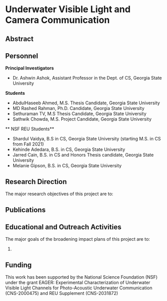 # Underwater Visible Light and Camera Communication

## Abstract
 
 
 
## Personnel
  
 **Principal Investigators**
 
 - Dr. Ashwin Ashok, Assistant Professor in the Dept. of CS, Georgia State University
   
  **Students**
  
   - AbdulHaseeb Ahmed, M.S. Thesis Candidate, Georgia State University
   - MD Rashed Rahman, Ph.D. Candidate, Georgia State University
   - Sethuraman TV, M.S Thesis Candidate, Georgia State University
   - Sathwik Chowda, M.S. Project Candidate, Georgia State University
   
   ** NSF REU Students**
   - Shardul Vaidya, B.S in CS, Georgia State University (starting M.S. in CS from Fall 2021)
   - Kehinde Adedara, B.S. in CS, Georgia State University
   - Jarred Cain, B.S. in CS and Honors Thesis candidate, Georgia State University
   - Melanie Gipson, B.S. in CS, Georgia State University
   
 
## Research Direction
  
The major research objectives of this project are to:


## Publications



## Educational and Outreach Activities

The major goals of the broadening impact plans of this project are to:

1. 

## Funding
This work has been supported by the National Science Foundation (NSF) under the grant EAGER: Experimental Characterization of Underwater Visible Light Channels for Photo-Acoustic Underwater Communication (CNS-2000475) and REU Supplement (CNS-2031872)



